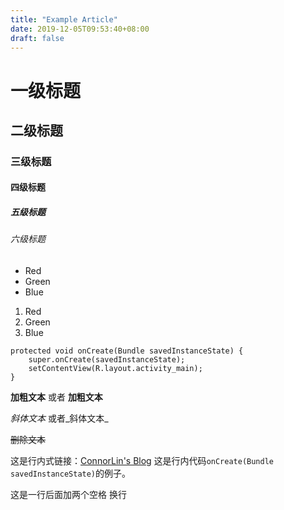 ```yaml
---
title: "Example Article"
date: 2019-12-05T09:53:40+08:00
draft: false
---
```


# 一级标题
## 二级标题
### 三级标题
#### 四级标题
##### 五级标题
###### 六级标题

* Red
* Green
* Blue

1. Red
2. Green
3. Blue

```
protected void onCreate(Bundle savedInstanceState) {
    super.onCreate(savedInstanceState);
    setContentView(R.layout.activity_main);
}
```

**加粗文本** 或者 __加粗文本__

*斜体文本*  或者_斜体文本_

~~删除文本~~

这是行内式链接：[ConnorLin's Blog](http://connorlin.github.io)
这是行内代码`onCreate(Bundle savedInstanceState)`的例子。

这是一行后面加两个空格  换行